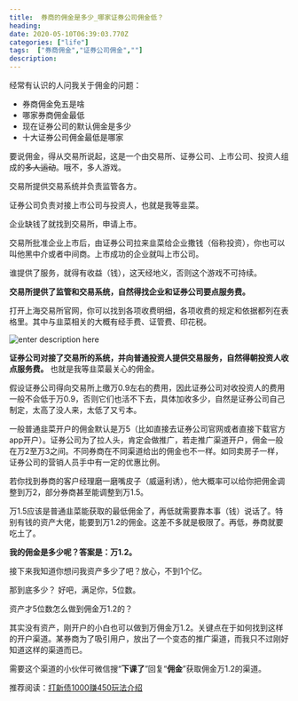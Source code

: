 ```yaml
---
title:  券商的佣金是多少_哪家证券公司佣金低？
heading: 
date: 2020-05-10T06:39:03.770Z
categories: ["life"]
tags:  ["券商佣金","证券公司佣金",""]
description: 
---
```


经常有认识的人问我关于佣金的问题：
- 券商佣金免五是啥
- 哪家券商佣金最低		
- 现在证券公司的默认佣金是多少
- 十大证券公司佣金最低是哪家

要说佣金，得从交易所说起，这是一个由交易所、证券公司、上市公司、投资人组成的~~多人运动~~。哦不，多人游戏。

交易所提供交易系统并负责监管各方。

证券公司负责对接上市公司与投资人，也就是我等韭菜。

企业缺钱了就找到交易所，申请上市。

交易所批准企业上市后，由证券公司拉来韭菜给企业撒钱（俗称投资），你也可以叫他黑中介或者中间商。上市成功的企业就叫上市公司。

谁提供了服务，就得有收益（钱），这天经地义，否则这个游戏不可持续。

**交易所提供了监管和交易系统，自然得找企业和证券公司要点服务费。**

打开上海交易所官网，你可以找到各项收费明细，各项收费的规定和依据都列在表格里。其中与韭菜相关的大概有经手费、证管费、印花税。

![enter description here](https://gitee.com/smile365/blogimg/raw/master/sxy91/1589093138130.png)

**证券公司对接了交易所的系统，并向普通投资人提供交易服务，自然得朝投资人收点服务费。** 也就是我等韭菜最关心的佣金。

假设证券公司得向交易所上缴万0.9左右的费用，因此证券公司对收投资人的费用一般不会低于万0.9，否则它们也活不下去，具体加收多少，自然是证券公司自己制定，太高了没人来，太低了又亏本。

一般普通韭菜开户的佣金默认是万5（比如直接去证券公司官网或者直接下载官方app开户）。证券公司为了拉人头，肯定会做推广，若走推广渠道开户，佣金一般在万2至万3之间。不同券商在不同渠道给出的佣金也不一样。如同卖房子一样，证券公司的营销人员手中有一定的优惠比例。

若你找到券商的客户经理磨一磨嘴皮子（威逼利诱），他大概率可以给你把佣金调整到万2，部分券商甚至能调整到万1.5。

万1.5应该是普通韭菜能获取的最低佣金了，再低就需要靠本事（钱）说话了。特别有钱的资产大佬，能要到万1.2的佣金。这差不多就是极限了。再低，券商就要吃土了。

**我的佣金是多少呢？答案是：万1.2。**

接下来我知道你想问我资产多少了吧？放心，不到1个亿。

那到底多少？ 好吧，满足你，5位数。

资产才5位数怎么做到佣金万1.2的？

其实没有资产，刚开户的小白也可以做到万佣金万1.2。关键点在于如何找到这样的开户渠道。某券商为了吸引用户，放出了一个变态的推广渠道，而我只不过刚好知道这样的渠道而已。

需要这个渠道的小伙伴可微信搜“**下课了**”回复“**佣金**”获取佣金万1.2的渠道。

推荐阅读：[打新债1000赚450玩法介绍](https://www.sxy91.com/posts/buy-bond/)
